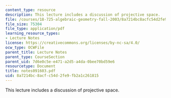```yaml
---
content_type: resource
description: This lecture includes a discussion of projective space.
file: /courses/18-725-algebraic-geometry-fall-2003/8a7214bc8acfc54d2fe9fb2a1c261815_notes091603.pdf
file_size: 75304
file_type: application/pdf
learning_resource_types:
- Lecture Notes
license: https://creativecommons.org/licenses/by-nc-sa/4.0/
ocw_type: OCWFile
parent_title: Lecture Notes
parent_type: CourseSection
parent_uid: 7d6e0c5e-e471-a2d5-a4da-0bee70bd59e6
resourcetype: Document
title: notes091603.pdf
uid: 8a7214bc-8acf-c54d-2fe9-fb2a1c261815
---
```

This lecture includes a discussion of projective space.